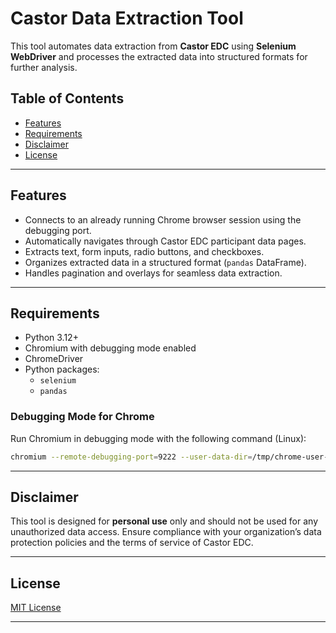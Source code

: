 
# Castor Data Extraction Tool

This tool automates data extraction from **Castor EDC** using **Selenium WebDriver** and processes the extracted data into structured formats for further analysis. 

## Table of Contents
- [Features](#features)
- [Requirements](#requirements)
- [Disclaimer](#disclaimer)
- [License](#license)

---

## Features
- Connects to an already running Chrome browser session using the debugging port.
- Automatically navigates through Castor EDC participant data pages.
- Extracts text, form inputs, radio buttons, and checkboxes.
- Organizes extracted data in a structured format (`pandas` DataFrame).
- Handles pagination and overlays for seamless data extraction.

---

## Requirements
- Python 3.12+
- Chromium with debugging mode enabled
- ChromeDriver
- Python packages:
  - `selenium`
  - `pandas`

### Debugging Mode for Chrome
Run Chromium in debugging mode with the following command (Linux):
```sh
chromium --remote-debugging-port=9222 --user-data-dir=/tmp/chrome-user-data
```

---

## Disclaimer
This tool is designed for **personal use** only and should not be used for any unauthorized data access. Ensure compliance with your organization’s data protection policies and the terms of service of Castor EDC.

---

## License
[MIT License](LICENSE)

---

